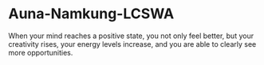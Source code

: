 # Auna-Namkung-LCSWA
When your mind reaches a positive state, you not only feel better, but your creativity rises, your energy levels increase, and you are able to clearly see more opportunities. 
